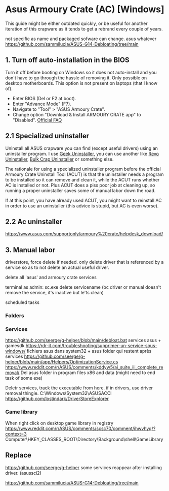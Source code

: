 # Asus Armoury Crate (AC) [Windows]

This guide might be either outdated quickly, or be useful for another iteration of this crapware as it tends to get a rebrand every couple of years.

not specific as name and packaged sofware can change. asus whatever
https://github.com/sammilucia/ASUS-G14-Debloating/tree/main

## 1. Turn off auto-installation in the BIOS 

Turn it off before booting on Windows so it does not auto-install and you don't have to go through the hassle of removing it.
Only possible on desktop motherboards.
This option is not present on laptops (that I know of).

- Enter BIOS (Del or F2 at boot).
- Enter "Advance Mode" (F7).
- Navigate to "Tool" > "ASUS Armoury Crate".
- Change option "Download & Install ARMOURY CRATE app" to "Disabled".
[Official FAQ](https://rog.asus.com/support/FAQ/1043788)

## 2.1 Specialized uninstaller

Uninstall all ASUS crapware you can find (except useful drivers) using an uninstaller program.
I use [Geek Uninstaller](https://geekuninstaller.com/), you can use another like [Revo Uninstaller](https://www.revouninstaller.com/), [Bulk Crap Uninstaller](https://www.bcuninstaller.com/) or something else.

The rationale for using a specialized uninstaller program before the official Armoury Crate Uninstall Tool (ACUT) is that the uninstaller needs a program to be installed so it can remove and clean it, while the ACUT runs whether AC is installed or not.
Plus ACUT does a piss poor job at cleaning up, so running a proper uninstaller saves some of manual labor down the road.

If at this point, you have already used ACUT, you might want to reinstall AC in order to use an uninstaller (this advice is stupid, but AC is even worse).

## 2.2 Ac uninstaller

https://www.asus.com/supportonly/armoury%20crate/helpdesk_download/

## 3. Manual labor

driverstore, force delete if needed. only delete driver that is referenced by a service so as to not delete an actual useful driver.

delete all 'asus' and armoury crate services

terminal as admin:
sc.exe delete servicename
(bc driver or manual doesn't remove the service, it's inactive but le'ts clean)

scheduled tasks

### Folders

### Services
https://github.com/seerge/g-helper/blob/main/debloat.bat
services asus + gamesdk https://rdr-it.com/troubleshooting/supprimer-un-service-sous-windows/
fichiers asus dans system32 + asus folder  qui restent après services
https://github.com/seerge/g-helper/blob/main/app/Helpers/OptimizationService.cs
https://www.reddit.com/r/ASUS/comments/kddyw5/ai_suite_iii_complete_removal/
Del asus folder in program files x86 and data (might need to end task of some exe)

Deletr services, track the executable from here. if in drivers, use driver removal thingie.
C:\Windows\System32\ASUSACCI
https://github.com/lostindark/DriverStoreExplorer

### Game library

When right click on desktop
game library in registry https://www.reddit.com/r/ASUS/comments/scsc70/comment/ihwvhyq/?context=3 Computer\HKEY_CLASSES_ROOT\Directory\Background\shell\GameLibrary

## Replace
https://github.com/seerge/g-helper
some services reappear after installing driver. (asussci2)

https://github.com/sammilucia/ASUS-G14-Debloating/tree/main
